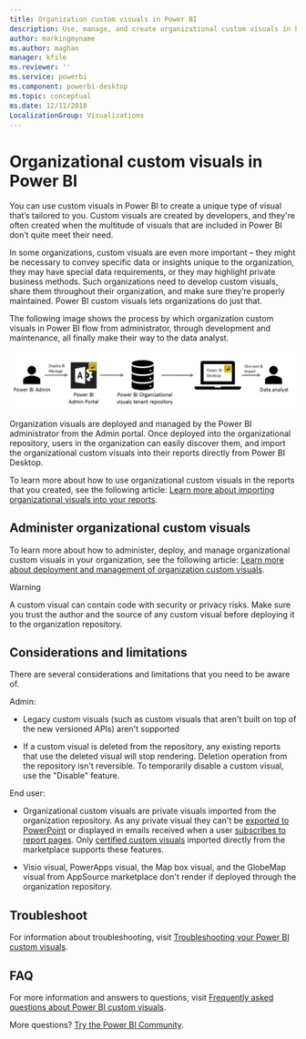 ```yaml
---
title: Organization custom visuals in Power BI
description: Use, manage, and create organizational custom visuals in Power BI
author: markingmyname
ms.author: maghan
manager: kfile
ms.reviewer: ''
ms.service: powerbi
ms.component: powerbi-desktop
ms.topic: conceptual
ms.date: 12/11/2018
LocalizationGroup: Visualizations
---
```


# Organizational custom visuals in Power BI

You can use custom visuals in Power BI to create a unique type of visual that’s tailored to you. Custom visuals are created by developers, and they're often created when the multitude of visuals that are included in Power BI don’t quite meet their need.

In some organizations, custom visuals are even more important – they might be necessary to convey specific data or insights unique to the organization, they may have special data requirements, or they may highlight private business methods. Such organizations need to develop custom visuals, share them throughout their organization, and make sure they’re properly maintained. Power BI custom visuals  lets organizations do just that.

The following image shows the process by which organization custom visuals in Power BI flow from administrator, through development and maintenance, all finally make their way to the data analyst.

![Custom visual pic](media/power-bi-custom-visuals-organizational/custom-visual-org-01.jpg)

Organization visuals are deployed and managed by the Power BI administrator from the Admin portal. Once deployed into the organizational repository, users in the organization can easily discover them, and import the organizational custom visuals into their reports directly from Power BI Desktop.

To learn more about how to use organizational custom visuals in the reports that you created, see the following article: [Learn more about importing organizational visuals into your reports](power-bi-custom-visuals.md).

## Administer organizational custom visuals

To learn more about how to administer, deploy, and manage organizational custom visuals in your organization, see the following article: [Learn more about deployment and management of organization custom visuals](https://go.microsoft.com/fwlink/?linkid=866790).

> [!WARNING]
> A custom visual can contain code with security or privacy risks. Make sure you trust the author and the source of any custom visual before deploying it to the organization repository.

## Considerations and limitations

There are several considerations and limitations that you need to be aware of.

Admin:

* Legacy custom visuals (such as custom visuals that aren't built on top of the new versioned APIs) aren't supported

* If a custom visual is deleted from the repository, any existing reports that use the deleted visual will stop rendering. Deletion operation from the repository isn't reversible. To temporarily disable a custom visual, use the "Disable" feature.

End user:

* Organizational custom visuals are private visuals imported from the organization repository. As any private visual they can't be [exported to PowerPoint](https://docs.microsoft.com/power-bi/consumer/end-user-powerpoint) or displayed in emails received when a user [subscribes to report pages](https://docs.microsoft.com/power-bi/consumer/end-user-subscribe). Only [certified custom visuals](https://docs.microsoft.com/power-bi/power-bi-custom-visuals-certified) imported directly from the marketplace supports these features.

* Visio visual, PowerApps visual, the Map box visual, and the GlobeMap visual from AppSource marketplace don't render if deployed through the organization repository.

## Troubleshoot

For information about troubleshooting, visit [Troubleshooting your Power BI custom visuals](power-bi-custom-visuals-troubleshoot.md).

## FAQ

For more information and answers to questions, visit [Frequently asked questions about Power BI custom visuals](power-bi-custom-visuals-faq.md#organizational-custom-visuals).

More questions? [Try the Power BI Community](http://community.powerbi.com/).
